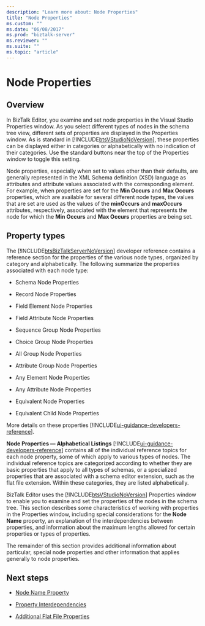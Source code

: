 ```yaml
---
description: "Learn more about: Node Properties"
title: "Node Properties"
ms.custom: ""
ms.date: "06/08/2017"
ms.prod: "biztalk-server"
ms.reviewer: ""
ms.suite: ""
ms.topic: "article"
---
```

# Node Properties

## Overview
In BizTalk Editor, you examine and set node properties in the Visual Studio Properties window. As you select different types of nodes in the schema tree view, different sets of properties are displayed in the Properties window. As is standard in [!INCLUDE[btsVStudioNoVersion](../includes/btsvstudionoversion-md.md)], these properties can be displayed either in categories or alphabetically with no indication of their categories. Use the standard buttons near the top of the Properties window to toggle this setting.  
  
 Node properties, especially when set to values other than their defaults, are generally represented in the XML Schema definition (XSD) language as attributes and attribute values associated with the corresponding element. For example, when properties are set for the **Min Occurs** and **Max Occurs** properties, which are available for several different node types, the values that are set are used as the values of the **minOccurs** and **maxOccurs** attributes, respectively, associated with the element that represents the node for which the **Min Occurs** and **Max Occurs** properties are being set.  

## Property types
 The [!INCLUDE[btsBizTalkServerNoVersion](../includes/btsbiztalkservernoversion-md.md)] developer reference contains a reference section for the properties of the various node types, organized by category and alphabetically. The following summarize the properties associated with each node type:  
  
-   Schema Node Properties
  
-   Record Node Properties
  
-   Field Element Node Properties
  
-   Field Attribute Node Properties
  
-   Sequence Group Node Properties
  
-   Choice Group Node Properties 
  
-   All Group Node Properties
  
-   Attribute Group Node Properties
  
-   Any Element Node Properties
  
-   Any Attribute Node Properties
  
-   Equivalent Node Properties
  
-   Equivalent Child Node Properties

More details on these properties [!INCLUDE[ui-guidance-developers-reference](../includes/ui-guidance-developers-reference.md)].
  
 **Node Properties — Alphabetical Listings** [!INCLUDE[ui-guidance-developers-reference](../includes/ui-guidance-developers-reference.md)] contains all of the individual reference topics for each node property, some of which apply to various types of nodes. The individual reference topics are categorized according to whether they are basic properties that apply to all types of schemas, or a specialized properties that are associated with a schema editor extension, such as the flat file extension. Within these categories, they are listed alphabetically.  
  
 BizTalk Editor uses the [!INCLUDE[btsVStudioNoVersion](../includes/btsvstudionoversion-md.md)] Properties window to enable you to examine and set the properties of the nodes in the schema tree. This section describes some characteristics of working with properties in the Properties window, including special considerations for the **Node Name** property, an explanation of the interdependencies between properties, and information about the maximum lengths allowed for certain properties or types of properties.  
  
 The remainder of this section provides additional information about particular, special node properties and other information that applies generally to node properties.  
  
## Next steps
  
-   [Node Name Property](../core/node-name-property.md)  
  
-   [Property Interdependencies](../core/property-interdependencies.md)  
  
-   [Additional Flat File Properties](../core/additional-flat-file-properties.md)
